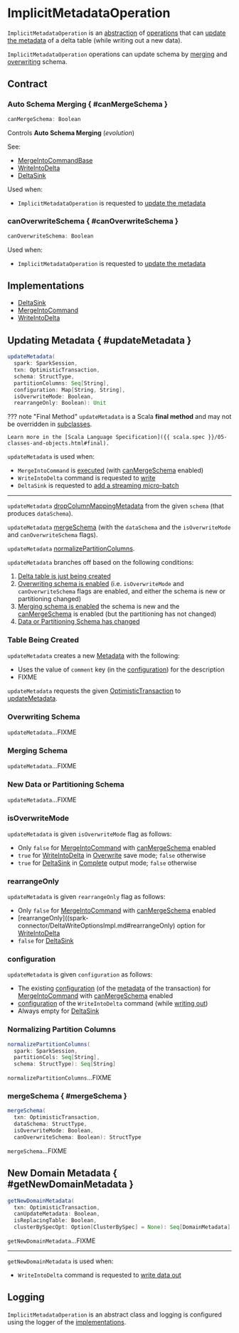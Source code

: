# ImplicitMetadataOperation

`ImplicitMetadataOperation` is an [abstraction](#contract) of [operations](#implementations) that can [update the metadata](#updateMetadata) of a delta table (while writing out a new data).

`ImplicitMetadataOperation` operations can update schema by [merging](#canMergeSchema) and [overwriting](#canOverwriteSchema) schema.

## Contract

### Auto Schema Merging { #canMergeSchema }

```scala
canMergeSchema: Boolean
```

Controls **Auto Schema Merging** (_evolution_)

See:

* [MergeIntoCommandBase](commands/merge/MergeIntoCommandBase.md#canMergeSchema)
* [WriteIntoDelta](commands/WriteIntoDelta.md#canMergeSchema)
* [DeltaSink](spark-connector/DeltaSink.md#canMergeSchema)

Used when:

* `ImplicitMetadataOperation` is requested to [update the metadata](#updateMetadata)

### canOverwriteSchema { #canOverwriteSchema }

```scala
canOverwriteSchema: Boolean
```

Used when:

* `ImplicitMetadataOperation` is requested to [update the metadata](#updateMetadata)

## Implementations

* [DeltaSink](spark-connector/DeltaSink.md)
* [MergeIntoCommand](commands/merge/MergeIntoCommand.md)
* [WriteIntoDelta](commands/WriteIntoDelta.md)

## Updating Metadata { #updateMetadata }

```scala
updateMetadata(
  spark: SparkSession,
  txn: OptimisticTransaction,
  schema: StructType,
  partitionColumns: Seq[String],
  configuration: Map[String, String],
  isOverwriteMode: Boolean,
  rearrangeOnly: Boolean): Unit
```

??? note "Final Method"
    `updateMetadata` is a Scala **final method** and may not be overridden in [subclasses](#implementations).

    Learn more in the [Scala Language Specification]({{ scala.spec }}/05-classes-and-objects.html#final).

`updateMetadata` is used when:

* `MergeIntoCommand` is [executed](commands/merge/MergeIntoCommand.md#runMerge) (with [canMergeSchema](commands/merge/MergeIntoCommand.md#canMergeSchema) enabled)
* `WriteIntoDelta` command is requested to [write](commands/WriteIntoDelta.md#write)
* `DeltaSink` is requested to [add a streaming micro-batch](spark-connector/DeltaSink.md#addBatch)

---

`updateMetadata` [dropColumnMappingMetadata](column-mapping/DeltaColumnMappingBase.md#dropColumnMappingMetadata) from the given `schema` (that produces `dataSchema`).

`updateMetadata` [mergeSchema](#mergeSchema) (with the `dataSchema` and the `isOverwriteMode` and `canOverwriteSchema` flags).

`updateMetadata` [normalizePartitionColumns](#normalizePartitionColumns).

`updateMetadata` branches off based on the following conditions:

1. [Delta table is just being created](#updateMetadata-table-being-created)
1. [Overwriting schema is enabled](#updateMetadata-overwriting-schema) (i.e. `isOverwriteMode` and `canOverwriteSchema` flags are enabled, and either the schema is new or partitioning changed)
1. [Merging schema is enabled](#updateMetadata-merging-schema) the schema is new and the [canMergeSchema](#canMergeSchema) is enabled (but the partitioning has not changed)
1. [Data or Partitioning Schema has changed](#updateMetadata-new-data-or-partitioning-schema)

### <span id="updateMetadata-table-being-created"> Table Being Created

`updateMetadata` creates a new [Metadata](Metadata.md) with the following:

* Uses the value of `comment` key (in the [configuration](#updateMetadata-configuration)) for the description
* FIXME

`updateMetadata` requests the given [OptimisticTransaction](OptimisticTransaction.md) to [updateMetadata](OptimisticTransactionImpl.md#updateMetadata).

### <span id="updateMetadata-overwriting-schema"> Overwriting Schema

`updateMetadata`...FIXME

### <span id="updateMetadata-merging-schema"> Merging Schema

`updateMetadata`...FIXME

### <span id="updateMetadata-new-data-or-partitioning-schema"> New Data or Partitioning Schema

`updateMetadata`...FIXME

### <span id="updateMetadata-isOverwriteMode"> isOverwriteMode

`updateMetadata` is given `isOverwriteMode` flag as follows:

* Only `false` for [MergeIntoCommand](commands/merge/MergeIntoCommand.md) with [canMergeSchema](commands/merge/MergeIntoCommand.md#canMergeSchema) enabled
* `true` for [WriteIntoDelta](commands/WriteIntoDelta.md#write) in [Overwrite](commands/WriteIntoDelta.md#isOverwriteOperation) save mode; `false` otherwise
* `true` for [DeltaSink](spark-connector/DeltaSink.md#addBatch) in [Complete](spark-connector/DeltaSink.md#outputMode) output mode; `false` otherwise

### <span id="updateMetadata-rearrangeOnly"> rearrangeOnly

`updateMetadata` is given `rearrangeOnly` flag as follows:

* Only `false` for [MergeIntoCommand](commands/merge/MergeIntoCommand.md) with [canMergeSchema](commands/merge/MergeIntoCommand.md#canMergeSchema) enabled
* [rearrangeOnly]((spark-connector/DeltaWriteOptionsImpl.md#rearrangeOnly) option for [WriteIntoDelta](commands/WriteIntoDelta.md#write)
* `false` for [DeltaSink](spark-connector/DeltaSink.md#addBatch)

### <span id="updateMetadata-configuration"> configuration

`updateMetadata` is given `configuration` as follows:

* The existing [configuration](Metadata.md#configuration) (of the [metadata](OptimisticTransactionImpl.md#metadata) of the transaction) for [MergeIntoCommand](commands/merge/MergeIntoCommand.md) with [canMergeSchema](commands/merge/MergeIntoCommand.md#canMergeSchema) enabled
* [configuration](commands/WriteIntoDelta.md#configuration) of the `WriteIntoDelta` command (while [writing out](commands/WriteIntoDelta.md#write))
* Always empty for [DeltaSink](spark-connector/DeltaSink.md#addBatch)

### <span id="normalizePartitionColumns"> Normalizing Partition Columns

```scala
normalizePartitionColumns(
  spark: SparkSession,
  partitionCols: Seq[String],
  schema: StructType): Seq[String]
```

`normalizePartitionColumns`...FIXME

### mergeSchema { #mergeSchema }

```scala
mergeSchema(
  txn: OptimisticTransaction,
  dataSchema: StructType,
  isOverwriteMode: Boolean,
  canOverwriteSchema: Boolean): StructType
```

`mergeSchema`...FIXME

## New Domain Metadata { #getNewDomainMetadata }

```scala
getNewDomainMetadata(
  txn: OptimisticTransaction,
  canUpdateMetadata: Boolean,
  isReplacingTable: Boolean,
  clusterBySpecOpt: Option[ClusterBySpec] = None): Seq[DomainMetadata]
```

`getNewDomainMetadata`...FIXME

---

`getNewDomainMetadata` is used when:

* `WriteIntoDelta` command is requested to [write data out](commands/WriteIntoDelta.md#write)

## Logging

`ImplicitMetadataOperation` is an abstract class and logging is configured using the logger of the [implementations](#implementations).
